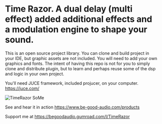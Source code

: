 

# Time Razor. A dual delay (multi effect) added additional effects and a modulation engine to shape your sound.

This is an open source project library. You can clone and build project in your IDE, but graphic assets are not included.
You will need to add your own graphics and fonts. The intent of having this repo is not for you
to simply clone and distribute plugin, but to learn and perhaps reuse some of the dsp and logic in your own project.

You'll need JUCE framework, included projucer, on your computer. https://juce.com/




![TimeRazor SoMe](https://github.com/kauffmann/Dual-Delay-MFX/assets/960864/aedef7e8-fe8a-45a2-a633-79ec99c7cbdd)









See and hear it in action https://www.be-good-audio.com/products

Support me at https://begoodaudio.gumroad.com/l/TimeRazor
